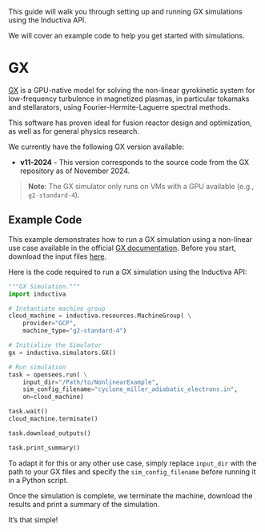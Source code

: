 This guide will walk you through setting up and running GX simulations
using the Inductiva API.

We will cover an example code to help you get started with simulations.

# GX

[GX](https://bitbucket.org/gyrokinetics/gx/src/gx/) is a GPU-native model for
solving the non-linear gyrokinetic system for low-frequency turbulence in
magnetized plasmas, in particular tokamaks and stellarators, using
Fourier-Hermite-Laguerre spectral methods.

This software has proven ideal for fusion reactor design and optimization, as
well as for general physics research.

We currently have the following GX version available:
- **v11-2024** - This version corresponds to the source code from the GX repository as of November 2024.

> **Note**: The GX simulator only runs on VMs with a GPU available (e.g., `g2-standard-4`).

## Example Code

This example demonstrates how to run a GX simulation using a non-linear use case available 
in the official [GX documentation](https://gx.readthedocs.io/en/latest/Nonlinear.html). 
Before you start, download the input files [here](https://bitbucket.org/gyrokinetics/gx/src/gx/benchmarks/nonlinear/cyclone/cyclone_miller_adiabatic_electrons.in).

Here is the code required to run a GX simulation using the Inductiva API:

```python
"""GX Simulation."""
import inductiva

# Instantiate machine group
cloud_machine = inductiva.resources.MachineGroup( \
    provider="GCP",
    machine_type="g2-standard-4")

# Initialize the Simulator
gx = inductiva.simulators.GX()

# Run simulation
task = opensees.run( \
    input_dir="/Path/to/NonlinearExample",
    sim_config_filename="cyclone_miller_adiabatic_electrons.in",
    on=cloud_machine)

task.wait()
cloud_machine.terminate()

task.download_outputs()

task.print_summary()
```

To adapt it for this or any other use case, simply replace `input_dir` with the path to your GX files and specify the `sim_config_filename` before running it in a Python script.

Once the simulation is complete, we terminate the machine, download the results and print a summary of the simulation.

It’s that simple!